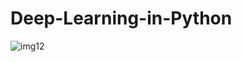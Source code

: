 # Deep-Learning-in-Python

![img12](https://user-images.githubusercontent.com/84294406/151674731-bf0b31b6-1efe-43ad-8f98-1fe839f1d26b.png)


